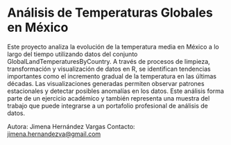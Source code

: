# Análisis de Temperaturas Globales en México
Este proyecto analiza la evolución de la temperatura media en México a lo largo del tiempo utilizando datos del conjunto GlobalLandTemperaturesByCountry. A través de procesos de limpieza, transformación y visualización de datos en R, se identifican tendencias importantes como el incremento gradual de la temperatura en las últimas décadas. Las visualizaciones generadas permiten observar patrones estacionales y detectar posibles anomalías en los datos. Este análisis forma parte de un ejercicio académico y también representa una muestra del trabajo que puede integrarse a un portafolio profesional de análisis de datos.

Autora: Jimena Hernández Vargas
Contacto: jimena.hernandezva@gmail.com
